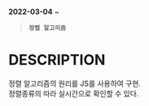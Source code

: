 __2022-03-04__ ~<br/>
> __`정렬 알고리즘`__
# DESCRIPTION
정렬 알고리즘의 원리를 JS를 사용하여 구현. <br/>
정렬종류의 따라 실시간으로 확인할 수 있다. <br/>